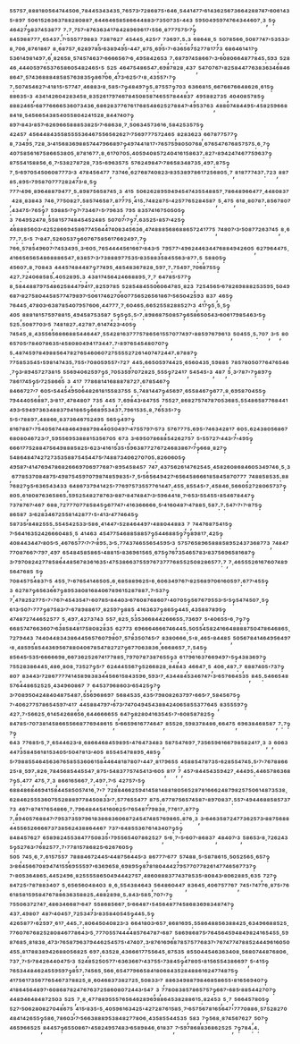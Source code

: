 ⁵⁵⁷⁵⁷·⁸⁸⁸¹⁸⁰⁵⁶⁴⁷⁴⁴⁵⁰⁶·⁷⁸⁴⁴⁵³⁴³⁴³⁵·⁷⁶⁵⁷³′⁷²⁸⁶⁸⁷⁵'⁶⁴⁶·⁵⁴⁴¹⁴⁷⁷′⁶¹⁴³⁶²⁵⁶⁷³⁶⁶⁴²⁸⁸⁷⁴⁷′⁶⁰⁶¹⁴³⁵'⁸⁹⁷,⁵⁰⁶¹⁵²⁶³⁶³⁷⁸⁸²⁸⁰⁸⁸⁷·⁶⁴⁴⁶⁴⁶⁵⁸⁵⁸⁶⁶⁴⁴⁸⁸³′⁷³⁵⁰⁷³⁵'⁴⁴³,⁵⁹⁵⁰⁴⁹⁵⁹⁷⁴⁷⁶⁴³⁴⁴⁶⁰⁷·³,⁵‽⁴⁶⁴²⁷‽⁸³⁷⁴⁵³⁸⁷⁷,⁷:⁷·⁷⁵⁷'⁸⁷⁶³⁶³⁴¹⁷⁸⁴²⁸⁹⁶⁹⁶¹⁷'⁵⁵⁶·⁸⁷⁷⁷⁵⁷⁵′⁷‽⁸⁴⁵⁹⁸⁸⁷⁷⁷·⁶⁵⁴³⁷:⁷′⁵⁵⁵⁷⁷⁹⁸⁸³,⁷³⁸⁷⁶²⁷,⁴⁵⁴⁴⁵·⁴²⁵′⁷,⁷³⁶⁹⁷:⁵:³,⁶⁸⁶⁴⁸·⁵,⁵⁰⁷⁸⁵⁶⁶·⁵⁰⁸⁷⁷⁴⁷'⁵³⁵³³′⁸·⁷⁰⁶·⁸⁷⁶¹⁸⁶⁷,⁸·⁶⁸⁷⁵⁷·⁶²⁸⁹⁷⁸⁵′⁶³⁸⁹⁴⁹⁵'⁴⁴⁷·⁸⁷⁵·⁶⁹⁵'⁷'⁶³⁶⁵⁶⁷⁵²⁷⁷⁸¹⁷⁷³,⁶⁸⁶⁴⁶¹⁴¹⁷‽⁵³⁶¹⁴⁹⁸¹⁴⁹⁷:⁶·⁸²⁶⁵⁸·⁵⁷⁴⁵⁷⁴⁶³⁷′⁶⁶⁶⁶⁵⁶⁷′⁶·⁴⁹⁵⁸⁴²⁶⁵³,⁷:⁶⁸⁷⁹⁷⁴⁵⁸⁶⁶⁷'³′⁶⁰⁸⁰⁶⁶⁴⁸⁷⁷⁸⁴⁵:⁵⁹³,⁵²⁸⁴⁶·⁴⁴⁴⁰⁵⁹⁷⁶⁵³⁷⁶⁵⁸⁶⁰⁵⁴⁸²⁴⁶⁵'⁵,⁵²⁵,⁴⁶⁴⁷⁵⁴⁸⁶⁵⁴⁷:⁶⁹⁸⁷⁸²⁸·⁴³⁷,⁵⁴⁷⁰⁷⁶⁷'⁸²⁵⁸⁴⁴⁷⁷⁶³⁸³⁶³⁴⁶⁸⁴⁶⁸⁶⁴⁷·⁵⁷⁴³⁶⁸⁸⁸⁴⁸⁵⁸⁵⁷⁶³⁸³⁵‽⁸⁶⁷⁰⁶·⁴⁷³′⁶²⁵′⁷'⁸·⁴³⁵⁵⁷'⁷‽⁷:⁵⁰⁷⁴⁵⁴⁶²⁷′⁴¹⁸¹⁵'⁵⁷⁷⁴⁷·⁴⁶⁸⁸³′⁸·⁵⁸⁵'⁷‽⁴⁸⁴⁹⁷‽⁵:⁸⁷⁵⁵⁷‽⁷⁰³,⁶³⁶⁶⁸¹⁵·⁶⁶⁷⁶⁶⁷⁶⁶⁴⁸⁶²⁶·⁶¹⁵‽⁸⁸⁶³⁵'³,⁴³⁴¹⁴²⁶⁰⁴²⁸³⁴⁵⁸·⁸³⁵²⁶¹⁷⁹⁷⁴⁶⁷⁸⁴⁵⁰⁸⁵⁸⁷⁴⁶⁵⁵⁷⁸⁴⁴⁸³⁷,⁴⁹⁵⁸⁸²⁷³⁵,⁴⁰⁴⁰⁸⁵⁷⁸⁵‽⁸⁸⁸²⁴⁶⁵′⁶⁸⁷⁷⁶⁶⁶⁶⁵³⁶⁰⁷³⁴³⁶·⁶⁸⁶²⁸³⁷⁷⁶⁷⁶¹⁷⁶⁸⁵⁴⁸⁶²⁵²⁷⁸⁸⁴⁷′⁴⁹⁵³⁷⁶³,⁴⁸⁸⁰⁷⁴⁸⁴⁴⁹⁵'⁴⁵⁸²⁵⁹⁶⁶⁸⁸⁴¹⁸·⁵⁴⁵⁶⁶⁵⁴³⁸⁵⁴⁰⁵⁵⁸⁰⁴²⁴¹⁵²⁸·⁸⁴⁴⁷⁴⁰⁷‽⁸⁹⁷′⁸⁴³′⁸⁵⁷′⁶²⁶⁹⁶⁶⁵⁸⁸⁸⁵³⁸²⁵′⁷′⁶⁸⁶³⁸·⁷·⁵⁰⁶³⁴⁵⁷³⁶¹⁶·⁵⁸⁴²⁵³⁵⁷⁵‽⁴²⁴⁵⁷,⁴⁵⁶⁴⁴⁸⁴³⁵⁵⁸⁵⁵⁵⁵³⁶⁴⁶⁷⁵⁵⁶⁵⁶²⁶²⁷′⁷⁵⁶⁹⁷⁷⁷⁵⁷²⁴⁶⁵,⁸²⁸³⁶²³,⁶⁶⁷⁸⁷⁷⁵⁷⁷‽⁸·⁷³⁴⁹⁵·⁷²⁸·³′⁴¹⁵⁶⁸³⁶⁹⁸⁸⁵⁷⁴⁴⁷⁹⁶⁶⁸⁹⁷‽⁴⁹⁷⁴⁴¹⁸¹⁷'⁷⁶⁵⁷⁵⁹⁸⁰⁵⁰⁷⁶⁸·⁶⁷⁶⁵⁴⁷⁶⁷⁶⁸⁵⁷⁵⁷⁵:⁶·⁷‽⁴⁰⁷⁵⁸⁵⁶¹⁶⁷⁵⁸⁶⁶⁵³⁸⁰⁵·⁸⁷⁸¹⁶⁷⁷:⁸·⁶¹⁷⁰⁷⁰⁵:⁴⁰⁵⁹⁴⁰⁸⁵⁷²⁴⁰⁴¹⁶¹⁵⁸⁶³⁷:⁸²⁷'⁸⁹⁴²⁴⁷⁴⁶⁷⁷⁵⁹⁶³⁷‽⁸⁷⁵⁵⁴¹⁵⁸⁸⁵⁶·⁶·⁷′⁵³⁸²⁷⁸⁷²⁸·⁷³⁵'⁶⁹⁶³⁵⁷⁵,⁵⁷⁶²⁴⁹⁸⁴⁷′⁷⁸⁶⁵⁸³⁴⁸⁷³⁵·⁴⁹⁷:⁸⁷⁵‽⁷·⁵′⁶⁹⁷⁰⁵⁴⁵⁰⁶⁰⁸⁷⁷⁷³′³,⁴⁷⁸⁴⁵⁶⁴⁷⁷,⁷³⁷⁴⁶·⁶²⁷⁶⁸⁷⁴⁰⁸²³′⁸³⁵³⁸⁹⁷⁸⁶¹⁷²⁵⁶⁸⁰⁵·⁷,⁸¹⁸⁷⁷⁷⁴³⁷:⁷²³,⁸⁸⁷⁸⁵:⁸⁹⁵'⁷⁹⁵⁸⁷⁰⁷⁷⁷²⁸²⁴⁷³′⁸·⁵‽⁷⁷⁷′⁴⁹⁶·⁸⁹⁶⁴⁸⁸⁷⁹⁴⁷⁷·⁵:⁸⁹⁸⁷⁵⁶⁵⁸⁷⁴⁵·³,⁴¹⁵,⁵⁰⁶²⁶²⁸⁹⁵⁹⁴⁹⁴⁵⁴⁷⁴³⁵⁵⁴⁸⁸⁵⁷·⁷⁸⁶⁴⁸⁹⁶⁶⁴⁷⁷·⁴⁴⁸⁰⁸³⁷,⁴²⁸·⁸³⁸⁴³,⁷⁴⁶·⁷⁷⁵⁰⁸²⁷:⁵⁸⁵⁷⁴⁶⁵⁸⁷:⁸⁷⁷⁷⁵·⁴¹⁵:⁷⁴⁸²⁸⁷⁵'⁴²⁵⁷⁷⁶⁵²⁸⁴⁵⁸⁷,⁵·⁴⁷⁵,⁶¹⁸·⁸⁰⁷⁸⁷:⁸⁵⁶⁷⁸⁰⁷:⁴³⁴⁷⁵'⁷⁶⁵‽⁷,⁵⁹⁸⁸⁵′⁷‽⁷′⁷³⁴⁶⁷'⁵′⁷⁹⁶³⁵,⁷⁹⁵,⁸³⁵⁷⁴¹⁶⁷⁵⁰⁵⁰⁵‽³,⁷⁶⁴⁹⁵²⁴⁷⁸·⁵⁵⁸¹⁵⁷⁷⁴⁸⁴⁵⁴⁵²⁴⁸⁵,⁵⁰⁷⁰⁷′⁷‽⁷:⁶³⁵²⁵'⁸⁵⁷′⁴²⁵‽⁴⁶⁸⁸⁸⁵⁶⁰³′⁴²⁵²⁸⁶⁶⁹⁴⁵⁸⁶⁷⁷⁴⁵⁶⁴⁴⁷⁴⁰⁸³⁴⁵⁶³⁶·⁴⁷⁴⁸⁸⁸⁵⁶⁸⁶⁸⁸⁶⁵⁷²⁴¹⁷⁷⁵,⁷⁴⁸⁰⁷′³′⁵⁰⁸⁷⁷²⁶³⁷⁴⁵,⁸·⁶⁷⁷:⁷:⁵'⁵,⁷′⁸⁴⁷:⁵²⁶⁰⁵³⁷‽⁶⁰⁷⁶⁷⁵⁸⁵⁶¹⁷⁶⁶²⁴⁹⁷:⁷‽⁷⁶⁶·⁵⁷⁸⁵⁴⁹⁶⁰⁷′⁷⁴⁵³⁴⁹⁵·³′⁶⁰⁵·⁷⁶⁵⁴⁴⁴⁴⁵⁶¹⁶⁶⁷′⁸⁴³′⁵,⁷⁹⁵⁷⁷'⁴⁹⁶²⁴⁴⁶³⁴⁴⁷⁶⁸⁸⁴⁹⁴²⁶⁰⁵,⁶²⁷⁹⁶⁴⁴⁷⁵·⁴¹⁶⁶⁵⁶⁵⁶⁵⁴⁸⁶⁸⁸⁸⁶⁵⁴⁷·⁸³⁸⁵⁷′³′⁷³⁸⁸⁸⁹⁷⁷⁵³⁵′⁸³⁵⁸⁸³⁵⁸⁴⁵⁵⁶³′⁸⁷⁷:⁵,⁵⁸⁸⁰⁵‽⁴⁵⁶⁰⁷:⁸·⁷⁰⁸⁴³,⁴⁴⁴⁵⁷⁴⁸⁴⁴⁸⁷‽⁷⁷⁴⁹⁵·⁴⁸⁵⁴⁸³⁶⁷⁸²⁸·⁵⁹⁷·⁷:⁷⁵⁴⁹⁷·⁷⁰⁶⁸⁷⁵⁵‽⁴²⁷:⁷²⁴⁰⁶⁸⁵⁸⁵:⁴⁰⁵²⁸⁹⁵:³,⁴³⁸¹⁷⁴⁵⁶⁴²⁴⁶⁶⁸⁸⁹⁵·⁷·⁷,⁶⁴⁷⁸⁵′⁵⁷⁷‽⁸·⁵⁸⁴⁴⁸⁸⁷⁹⁷⁵⁴⁸⁶²⁵⁸⁴⁴⁷⁹⁴¹⁷:⁸²⁵⁹⁷⁸⁵,⁵²⁸⁵⁴⁸⁴⁵⁵⁰⁶⁰⁶⁴⁷⁸⁵·⁸²³,⁷²⁵⁴⁵⁶⁵′⁶⁷⁸²⁶⁹⁸⁸⁸²⁵³⁵⁹⁵·⁵⁰⁴⁹⁶⁸⁷′⁸²⁷⁵⁸⁰⁴⁴⁵⁸⁵⁷⁷⁴⁷⁹⁸⁹⁷′⁵⁰⁶¹⁷⁴⁶²⁷⁰⁶⁰⁷⁷⁵⁶⁵²⁶⁵⁶¹⁸⁶⁷′⁵⁶⁵⁰⁴²⁵⁹³,⁸³⁷,⁴⁶⁵‽⁷⁶⁴⁴⁵·⁴⁷⁸⁰³′⁶³⁸⁷⁸⁵⁴⁰⁷⁹⁵⁷⁶⁰⁶·⁴⁴⁷⁷⁷·⁷·⁶⁰⁴⁶⁵:⁶⁶⁵²⁵⁵⁸²⁸⁸⁵²⁷′³,⁴¹⁷‽⁵·⁵·⁵‽⁴⁰⁵,⁸⁸⁸¹⁸¹⁵⁷⁵⁹⁷⁸⁸¹⁵·⁴⁹⁴⁵⁸⁷⁵³⁵⁸⁷,⁵‽⁵‽⁵:⁵'⁷:⁸⁹⁸⁶⁸⁷⁵⁰⁸⁵⁷‽⁶⁵⁸⁶⁵⁰⁵⁴³′⁶⁰⁶¹⁷⁹⁸⁵⁴⁶³′⁵‽⁵²⁵:⁵⁰⁸⁷⁷⁰³′⁵,⁷⁴⁸¹⁸²⁷:⁴²⁷⁸⁷:⁶¹⁴⁷⁴²³′⁴⁰⁵‽⁷⁴⁵⁴⁵·⁸·⁴³⁵⁵⁶⁵⁶⁸⁶⁶⁸⁸⁵⁴⁴⁶⁴⁴⁷·⁵⁵⁴²⁸¹⁶³⁷⁷⁷⁵⁷⁸⁶⁵⁶¹⁵⁵⁷⁰⁷⁷⁴⁹⁷'⁸⁸⁵⁹⁷⁶⁷⁹⁶¹³,⁵⁰⁴⁵⁵·⁵:⁷⁰⁷,³′⁵,⁸⁰⁶⁵⁷⁰⁵′⁷⁸⁴⁰⁷⁸⁶³⁵′⁴⁵⁸⁰⁸⁰⁴⁹⁴¹⁷³⁴⁴⁷:⁷'⁸⁹⁷⁶⁵⁴⁵⁴⁸⁰⁷⁰⁷‽⁵:⁴⁸⁷⁴⁵⁹⁷⁸⁴⁹⁸⁸⁵⁶⁴⁷⁸²⁷⁶⁵⁴⁶⁰⁶⁰⁷²⁷⁵⁵⁵⁵²⁷²⁶¹⁴⁰⁷⁴⁷²⁴⁴⁷:⁸⁷⁸⁸⁷‽⁷⁷⁵⁸⁵³⁵⁴⁵'⁵⁹⁸¹⁴⁷⁴³⁵:⁷⁵⁵'⁷⁰⁸⁰⁵⁹⁵⁵⁷'⁷²⁷,⁴⁴⁵:⁶⁶⁵⁰⁵⁹⁷⁴⁴²⁵·⁶⁵⁶⁰⁴³⁵·⁵⁹⁸⁸⁵,⁷⁸⁵⁷⁸⁰⁵⁰⁷⁷⁶⁴⁷⁶⁵⁴⁶·⁷‽³′⁸⁹⁴⁵⁷²⁷³⁸¹⁵,⁵⁵⁶⁹⁴⁰⁶²⁵⁹⁷‽⁵·⁷⁰⁵³⁵⁹⁷⁰⁷²⁸²⁵·⁵⁵⁵‽⁷²⁴¹⁷,⁵⁴⁵⁴⁵'³,⁴⁸⁷,⁵·³′⁷⁸⁷'⁷‽⁸⁹⁷‽⁷⁸⁶¹⁷⁴⁵‽⁵′⁷²⁵⁸⁶⁶⁵,³,⁴¹⁷,⁷⁷⁸⁶⁸¹⁴¹⁶⁸⁸⁸⁷⁸⁷²⁷:⁶⁷⁸⁵⁴⁶⁷‽⁸⁴⁶⁶⁷²⁷′⁷,⁶⁰⁵'⁵⁴⁴⁵⁴⁹⁵⁰⁶⁴⁸²⁶¹⁸¹⁵⁵⁸³⁷⁵⁵,⁵:⁷⁴⁸¹⁴⁴⁷‽⁴⁵⁶⁹⁷·⁶⁵⁵⁸⁴⁶⁷‽⁶⁷⁷:⁸·⁶⁹⁵⁸⁷⁰⁴⁵⁵‽⁷⁹⁴⁴⁴⁰⁵⁶⁸⁸⁷:³′⁸¹⁷·⁴⁷⁸⁴⁸⁰⁷,⁷³⁵,⁴⁴⁵,⁷:⁶⁹⁸⁴³′⁸⁴⁷⁵⁵,⁷⁵⁵²⁷·⁸⁶⁸²⁷⁵⁷⁴⁷⁸⁷⁰⁵³⁶⁸⁵:⁵⁵⁴⁸⁶⁵⁸⁷⁷⁶⁸⁴⁴¹⁴⁹³′⁵⁹⁴⁹⁷³⁶³⁴⁸⁸³⁷⁹⁴¹⁸⁶⁵‽⁶⁶⁸⁹⁵³⁴³⁷:⁷⁹⁶¹⁵³⁵:⁸·⁷⁶⁵³⁵'⁷‽⁵′⁵'⁷⁸⁸⁹⁷:⁴⁸⁸⁶⁶·⁸³⁷³⁶⁴⁶⁷⁵²⁴⁹⁵,⁵⁶⁵‽⁴⁹⁷‽⁸¹⁶⁷⁸⁸⁷'⁷⁵⁴⁰⁵⁶⁷⁴⁴⁸⁴⁶⁴⁹⁸⁸⁷⁹⁸⁴⁴⁰⁵⁰⁴⁹⁷′⁴⁷⁵⁵⁷⁹⁷′⁵⁷³,⁵⁷⁶⁷⁷⁷⁵:⁶⁹⁵'⁷⁴⁶³⁴²⁸¹⁷,⁶⁰⁵:⁶²⁴³⁸⁰⁵⁶⁸⁶⁷⁶⁸⁰⁸⁰⁴⁶⁷²³′⁷·⁵⁹⁵⁵⁶⁹⁵³⁸⁸⁸¹⁵³⁵⁶⁷⁰⁵,⁶⁷³,³′⁶⁹⁵⁰⁷⁸⁶⁸⁸⁵⁴²⁶²⁷⁵⁷,⁵'⁵⁵⁷²⁷′⁴⁴³′⁷'⁴⁹⁵‽⁶⁶⁶¹⁷⁷⁵²⁸⁸⁴⁷⁵⁶⁴⁹⁸⁸⁸⁵⁸²⁵'⁶²³′⁴¹⁶¹⁵³⁵'⁵⁹⁶³⁸⁷⁷²⁷⁶⁷²⁴⁶⁸³⁸⁶⁷′⁷‽⁶⁶⁸·⁸²⁷‽⁵⁴⁸⁶⁴⁸⁴⁷⁴²⁷²⁷³⁵³⁵⁸⁸⁷⁵⁴⁵⁴⁴⁷⁵′⁷⁴⁸⁸⁷³⁴⁰⁶²⁷⁰⁷⁰⁵:⁸²⁶⁰⁶⁰⁵‽⁴⁹⁵⁸⁷′⁴¹⁴⁷⁶⁹⁴⁷⁸⁶⁸²⁶⁶⁶⁹⁷⁰⁶⁹⁷⁷⁶⁸⁷'⁸⁹⁵⁴⁵⁸⁴⁵⁷,⁷⁴⁷·⁴³⁷⁵⁶²⁶¹⁴⁷⁶²⁵⁴⁵·⁴⁵⁸²⁶⁰⁸⁶⁸⁴⁶⁰⁵³⁴⁹⁷⁴⁶·⁵·³,⁶⁷⁷⁸⁵³⁷⁰⁸⁴⁸⁷⁵′⁴⁹⁸⁷⁵⁴⁵⁹⁷⁰⁷⁹⁸⁷⁴⁸⁵⁹⁸³⁵'⁷·⁵′⁵⁶⁵⁶⁴⁹⁴²⁷′⁶⁵⁶⁴⁵⁸⁶⁶⁶¹⁸⁵⁸⁴⁵⁸⁷⁰⁷⁷⁷,⁷⁴⁸⁸⁵⁸⁵³⁵:⁸⁸⁷⁶⁸²⁷‽⁵′⁶³⁶⁵⁴³⁴³³,⁶⁴⁸⁶⁷³⁷⁹⁴¹⁴²⁵'⁷⁷⁶⁹⁷⁵⁷³⁵⁵⁷⁷⁶¹⁴⁴⁷:⁴⁵⁵·⁸⁵⁵⁴⁵'⁷·⁴⁵⁸⁴⁶·⁵⁶⁶⁰⁵²⁷²⁸⁰⁶⁵⁷³⁷‽⁸⁰⁵:⁶¹⁸⁰⁸⁷⁶³⁶⁵⁸⁶⁵:⁵⁹⁵²⁵⁴⁸²⁷⁸⁷⁶³′⁸⁸⁷′⁸⁴⁷⁴⁸⁴⁷′³′⁵⁹⁶⁴⁴¹⁸·⁷′⁶⁵³′⁵⁵⁴⁵⁵'⁸⁵⁴⁶⁷⁸⁴⁴⁷‽⁷³⁷⁸⁷⁶⁷′⁴⁶⁷,⁶⁸⁸·⁷²⁷⁷⁷⁰⁷⁷⁸⁵⁸⁴⁵‽⁶⁷⁷⁴⁷'⁴¹⁶³⁶⁶⁶⁶⁶·⁵′⁴¹⁶⁰⁴⁸⁷′⁴⁷⁸⁸⁵·⁵⁸⁷:⁷:⁵⁴⁷′⁷'⁷′⁸⁷⁵‽⁸⁶⁵⁸⁷,³′⁶²⁸³⁴⁶⁷²⁵⁵⁸¹⁴²⁸⁷⁷'⁵'⁴¹³′⁴⁷⁷⁴⁶⁴⁵‽⁵⁸⁷³⁵′⁸⁴⁸²⁵⁵⁵:⁵⁵⁴⁵⁴²⁵³³′⁵⁸⁶·⁴¹⁴⁴⁷'⁵²⁸⁴⁶⁴⁴⁹⁷'⁴⁸⁸⁰⁴⁴⁸⁸³,⁷,⁷⁴⁴⁷⁶⁸⁷⁵⁴¹⁵‽⁷′⁵⁶⁴¹⁶³⁵²⁴²⁶⁶⁶⁰⁴⁸⁵·⁵,⁴¹⁴⁶³,⁴⁵⁴⁷⁷⁵⁴⁶⁸⁸⁵⁸⁸⁵⁷‽⁵⁴⁴⁶⁸⁸⁵‽⁷‽⁸⁹⁸¹⁷·⁴²⁵‽⁴⁰⁸⁴⁴³⁴⁴⁷′⁸⁰⁵′⁵·⁴⁶⁷⁶⁵⁷⁷′⁷′⁷′⁸⁹⁵:³′⁵:⁷⁷⁴³⁷⁴⁶⁵⁵⁶⁵⁴⁵⁹⁵′³,⁵⁷⁵⁷⁶⁵⁸⁹⁶⁵⁸⁸⁸⁵⁸⁹⁵²⁴³⁷³⁶⁸⁷⁷³,⁷⁴⁸⁴⁷⁷⁷⁰⁸⁷⁶⁶⁷′⁷⁹⁷·⁴⁹⁷,⁶⁵⁴⁸⁴⁵⁸⁵⁸⁶⁵'⁴⁸⁸¹⁵'⁸³⁶⁹⁶¹⁵⁶⁵·⁶⁷⁵‽⁷⁶⁷³⁵⁴⁶⁵⁷⁸³′⁸³⁷⁵⁶⁹⁶⁵⁸¹⁶⁸⁷‽³′⁷⁹⁷⁰⁸²⁴²⁷⁷⁸⁵⁸⁶⁴⁴⁸⁵⁶⁷⁸³⁶¹⁶³⁵'⁴⁷⁵³⁸⁶⁶³⁷⁵⁵⁹⁷⁶⁷³⁷⁷⁷⁶⁸⁵⁵²⁵⁰⁸²⁸⁶⁵⁷⁷:⁷,⁷·⁴⁶⁵⁵⁵²⁶¹⁶⁷⁶⁰⁷⁴⁸⁹⁵⁶⁴⁷⁶⁸⁵,⁵‽⁷⁰⁸⁴⁵⁷⁵⁴⁸³⁷′⁵,⁴⁵⁵·⁷'⁶⁷⁶⁵⁴¹⁴⁶⁵⁰⁵:⁶·⁶⁸⁵⁸⁸⁹⁶²⁵'⁶·⁶⁰⁶³⁴⁹⁷⁶⁷′⁸²⁵⁶⁸⁹⁷⁰⁶¹⁶⁰⁵⁹⁷:⁶⁷⁷′⁴⁵⁵‽³,⁶²⁷⁸⁷‽⁶⁵⁶³⁶⁶⁷‽⁸⁹⁵³⁸⁰⁸¹⁶⁸⁴⁰⁶⁷⁸⁹⁶¹⁵²⁸⁷⁸⁸⁷:⁷′⁵³⁷‽⁷·⁴⁷⁸²⁵²⁷⁷⁵'⁷'⁷⁶⁷′⁴⁵⁴³⁵⁴⁷'⁶⁰⁷⁸⁵′⁸⁴⁴⁰³′⁶⁷⁶⁰⁸⁷⁶⁸⁶⁰⁷'⁴⁰⁷⁰⁵‽⁵⁶⁷⁶⁷⁹⁵⁵³′⁵′⁵‽⁵⁴⁷⁴⁵⁰⁷·⁵‽⁶¹³′⁵⁰⁷'⁷⁷⁷‽⁸⁷⁵⁸³′⁷'⁶⁷⁸⁹⁸⁸⁶¹⁷·⁸²⁵⁹⁷‽⁸⁸⁵,⁴¹⁶³⁶³⁷‽⁸⁶⁵‽⁴⁴⁵·⁴³⁵⁸⁸⁷⁸⁹⁵‽⁴⁷⁴⁸⁷²⁷⁴⁴⁶⁵²⁵⁷⁷,⁵·⁴⁹⁷:⁴²⁷³⁷⁴³,⁵⁵⁷·⁸²⁵·⁵³⁵³⁶⁶⁸⁴⁴²⁶⁶⁶⁵⁵:⁷³⁶⁹⁷,⁵'⁴⁰⁶⁵⁵'⁶·⁷‽⁷‽⁶⁶⁸⁵⁷⁴⁷⁶⁶³⁶⁰⁷′⁶³⁸⁵⁸⁴⁸¹⁷⁵⁸⁰⁸²⁸³⁵,⁶²⁷⁷³,⁶⁹⁶⁶⁶⁴⁶⁶⁶⁷⁴⁶⁴⁴⁵:⁵⁰⁵⁵⁴⁵⁸²⁴¹⁶⁶⁴⁸⁸⁸⁸⁷⁵⁰⁴⁷⁸⁶⁴⁶⁸⁶⁵·⁷²⁷⁹⁴⁴³,⁷⁴⁴⁰⁴⁴⁸³⁴³⁸⁶⁴⁴⁵⁶⁵⁷⁶⁰⁷⁹⁸⁰⁷·⁵⁷⁸³⁵⁰⁷⁴⁵′⁷,⁸³⁸⁰⁶⁶⁶·⁵'⁸·⁴⁶⁵'⁸⁴⁴⁸⁵,⁵⁰⁵⁶⁷⁸⁴¹⁴⁶⁴⁹⁵⁶⁴⁹⁷′⁸·⁴⁸⁵⁹⁵⁸⁵⁴⁴³⁶⁹⁵⁶⁷⁸⁸⁰⁴⁰⁶⁷⁸⁵⁴⁷⁸²⁷²⁷‽⁶⁷⁷⁰⁶³⁸³⁶·⁶⁶⁶⁸⁶⁵⁷·⁷:⁵⁴⁵‽⁸⁵⁶⁴⁵′⁵³⁵′⁶⁶⁶⁶⁶⁹⁸·⁶⁶⁷³⁶²⁵²⁶⁷⁴¹⁷⁷⁸⁸⁵·⁷⁹⁷⁰⁷⁸⁷³⁸⁷⁶⁵⁵‽³,⁶¹⁷⁹⁶¹⁶³⁷⁶⁶⁹⁴⁹⁷'⁵‽⁴³⁸³⁶⁹⁷‽⁷⁵⁵²⁸³⁸⁶⁴⁴⁵·⁴⁸⁶·⁸⁰⁸·⁷³⁵²⁷‽⁵′⁷,⁶²⁴⁴⁴⁵⁵⁶⁷‽⁵²⁶⁶⁸²⁸·⁸⁴⁸⁴³,⁴⁶⁶⁴⁷·⁵,⁴⁰⁶·⁴⁸⁷:⁷,⁶⁸⁸⁷⁴⁰⁵'⁷³⁷‽⁸⁰⁷,⁸³⁴⁴³′⁷²⁸⁶⁷⁷⁷⁷⁴¹⁴⁵⁸⁹⁸³⁸³⁴⁴⁵⁶⁶¹⁵⁸⁴³⁵⁹⁶·⁵⁹³′⁷·⁴³⁴⁴⁸⁴⁵³⁴⁶⁷⁴⁷'³′⁶⁵⁷⁶⁶⁴⁵³⁵,⁸⁴⁵:⁵⁴⁶⁶⁵⁴⁸⁵⁷⁶⁴⁴⁸⁶⁵²⁵²⁵·⁴³⁴⁹⁶⁰⁸⁶⁷,⁷,⁶⁴⁵³⁷⁹⁶⁸⁶⁰³′⁶⁵⁴²⁵‽⁷‽³′⁷⁰⁸⁹⁵⁰⁴²⁴⁸⁴⁰⁴⁸⁷⁵⁴⁸⁷:⁵⁵⁶⁹⁶⁸⁶⁹⁷,⁵⁶⁸⁴⁵³⁵·⁴³⁵′⁷⁹⁸⁰⁸²⁶³⁷⁹⁷'⁶⁶⁵′⁷·⁵⁸⁴⁵⁶⁷⁵‽⁷'⁴⁰⁶²⁷⁷⁵⁷⁸⁶⁵⁴⁵⁹⁷′⁴¹⁷,⁴⁴⁵⁸⁸⁴⁷⁹⁷'⁶⁷³′⁷⁴⁷⁰⁴⁹⁴⁵⁴³⁸⁸⁴²⁴⁰⁶⁵⁸⁵⁵³⁷⁷⁶⁴⁵,⁸³⁵⁵⁵⁹⁷‽⁴²⁷:⁷'⁵⁶⁶²⁵·⁶¹⁴⁵⁴²⁶⁸⁶⁵⁶·⁶⁴⁴⁶⁶⁶⁶⁵⁵,⁶⁴⁷‽⁸²⁸⁰⁴¹⁶³⁵⁴⁵'⁷'⁶⁰⁸⁵⁸⁷⁸²⁵‽⁸⁴⁷⁸⁵'⁷⁰⁷³⁸¹⁴⁵⁸⁶⁶⁵⁵⁶⁶⁸⁷⁷⁶⁹⁴⁸⁶¹⁵,⁵′⁶⁶⁵⁹⁶¹⁶⁷⁷⁴⁶⁴⁷,⁸⁵⁵²⁶·⁵⁹⁸³⁷⁸⁴⁸⁶·⁶⁶⁴⁷⁵,⁶⁹⁶³⁸⁴⁶⁸⁵⁸⁷,⁷:⁷‽⁷‽⁶⁴³,⁷⁷⁶⁸⁵′⁵·⁷·⁶⁵⁴⁴⁶²³′⁸·⁶⁸⁶⁶⁴⁶⁸⁴⁵⁹⁸⁹⁵'⁴⁷⁶⁴⁷³⁴⁸³,⁵⁸⁷⁵⁴⁷⁶⁹⁷·⁷³⁵⁶⁵⁹⁶¹⁶⁶⁷⁹⁸⁵⁸²⁴¹⁷·³,³,⁶⁰⁶³⁴⁴⁷³⁵⁸⁴⁵⁶¹⁸¹⁵³⁴⁰⁵′⁵⁰⁴⁷⁸¹³′⁴⁰⁵,⁸⁵⁵⁴⁵⁴⁷⁸⁸⁹⁵·⁴⁸⁵‽⁵′⁷⁹⁸⁸⁵⁵⁴⁶⁴⁵⁶³⁶⁷⁶⁵⁸⁵⁵³⁶⁰⁶¹⁵⁸⁴⁴⁶⁴⁸¹⁸⁷⁸⁰⁷'⁴⁴⁷·⁸¹⁷⁹⁶⁵⁵,⁴⁵⁸⁸⁵⁴⁷⁸⁷³⁵'⁶²⁸⁵⁵⁴⁷⁴⁵:⁵′⁷'⁷⁶⁷⁸⁸⁶⁶²⁵'⁸·⁵⁹⁷:⁸²⁶·⁷⁸⁴⁵⁶⁸⁵⁴⁴⁵⁵⁴⁷·⁸⁷⁵'⁵⁴⁸³⁷⁷⁵⁷⁴⁵⁴¹³′⁶⁰⁵,⁸¹⁷,⁷,⁴⁵⁷′⁸⁴⁴⁵⁴³⁵⁹⁴²⁷·⁴⁴⁴⁹⁵:⁴⁴⁶⁵⁷⁸⁶³⁶⁸⁷‽⁵:⁴⁷⁷,⁴⁷⁵·⁷·³,⁸⁶⁶¹⁶⁵⁶⁶⁷·⁷:⁴⁹⁷:⁷′⁵,⁴²⁷⁵⁷'⁵‽⁶⁸⁸⁴⁸⁶⁸⁴⁶⁹⁴¹⁵⁸⁴⁴⁵⁸⁵⁰⁵⁷⁴¹⁶·⁷'⁷,⁷²⁸⁸⁴⁶⁶²⁵⁹⁴¹⁴⁵⁸¹⁴⁸⁸¹⁸⁰⁵⁶⁵²⁸⁷⁸¹⁶⁶⁶²⁴⁸⁷⁹⁸²⁵⁷⁵⁰⁶¹⁴⁸⁷³⁵³⁸·⁶²⁸⁴⁶²⁵⁵⁵³⁶⁰⁷⁵⁵²⁸⁸⁸⁹⁷⁷⁸⁴⁵⁰⁸³³′⁷:⁵⁷⁷⁶⁵⁵⁴⁷⁷,⁸⁷⁵:⁶⁷⁷⁸⁷⁵⁶⁵⁷⁴⁵⁸⁷'⁸⁹⁷⁰⁸³⁷:⁵⁵⁷′⁴⁹⁴⁴⁶⁸⁸⁵⁸⁵⁷³⁷⁷³,⁴⁶⁷'⁸⁷⁴¹⁷⁶⁵⁴⁸⁶⁶·⁷:⁷⁹⁶⁴⁸⁴⁴⁵⁴¹⁶⁰⁶²⁵′⁷⁶⁵⁴⁸⁷⁷⁹⁸³⁸·⁷⁷⁶¹⁷:⁸⁷⁷‽⁷:⁸⁹⁴⁰⁵⁷⁶⁸⁸⁴⁷′⁷⁹⁵³⁷³⁵⁹⁷⁹⁶¹⁸³⁸⁶⁸³⁶⁰⁶⁸⁷²⁴⁵⁴⁷⁴⁸⁵⁷⁶⁹⁸⁶⁵:⁸⁷⁶·³,³′⁶⁴⁶³⁵⁸⁷²⁴⁷⁷³⁶²⁵⁷³′⁸⁸⁷⁵⁶⁸⁸⁴⁴⁵⁵⁶⁵²⁶⁶⁶⁶⁷³⁷³⁸⁵⁶²⁴³⁸⁸⁶⁴⁴⁶⁷,⁷³⁷'⁶⁴⁸⁵⁵³⁶⁷⁶¹⁴³⁴⁰⁷‽⁵‽⁸⁴⁸⁴⁵⁷⁶²⁷,⁶⁵⁸⁹⁸²⁴⁵⁵³⁸⁴⁷⁷⁵⁰⁸³⁵'⁷⁹⁵⁵⁶⁵⁴⁰⁷⁸⁶²⁵²⁷,⁵′⁶·⁷'⁵′⁶⁰⁷'⁸⁶⁸³⁷,⁴⁸⁴⁰⁷′³,⁵⁸⁶⁵³′⁸·⁷²⁶²⁴³⁵‽⁵²⁷⁶³′⁷⁶⁸²⁵⁷⁷:⁷'⁷⁷⁸¹⁵⁷⁸⁶⁸²⁵′⁶²⁶⁷⁶⁰⁵‽⁵⁰⁵,⁷⁴⁵·⁶·⁷:⁶¹⁵⁷⁵⁵⁷,⁷⁸⁸⁸⁴⁶⁷²⁴⁴⁵′⁴⁴⁸⁷⁵⁶⁴⁴⁵′³,⁸⁶⁷⁷⁷′⁶⁷⁷,⁵⁷⁴⁸⁸·⁵'⁵⁸⁷⁸⁶¹⁵·⁵⁰⁵²⁵⁶⁵·⁶⁵⁷‽³′⁸⁶⁴⁵⁶⁶⁷⁰⁸⁹⁴⁷⁴¹⁵⁵⁶⁹⁵⁵⁵⁹⁷'⁶³⁶⁹⁶⁵⁸·⁶⁹⁸⁹⁵‽⁸⁷⁸¹⁸⁰⁴⁴⁴²⁷⁹⁵⁷⁷⁰⁷⁷⁸²⁶¹⁴⁷⁷⁴⁶⁵⁶⁷⁷³⁷‽⁷'⁸⁰⁵³⁶⁴⁸⁶⁵:⁴⁴⁵²⁴⁹⁶·⁸²⁵⁵⁵⁵⁸⁶⁵⁰⁴⁹⁴⁴⁴²⁷⁵⁷·⁴⁸⁶⁰⁸⁸⁸³⁷⁷⁴³⁷⁸⁵³⁵'⁸⁰⁸⁴³′⁸⁰⁶²⁸⁸⁵·⁶³⁵,⁷²⁷‽⁸⁴⁷²⁵'⁷⁸⁷⁸⁸³⁴⁰⁷,⁵·⁶⁵⁶⁵⁶⁰⁴⁸⁴⁰³,⁸·⁶·⁵⁵⁴³⁸⁴⁶⁴³,⁵⁶⁴⁸⁶⁰⁴⁴⁷,⁸³⁶⁴⁵·⁴⁰⁶⁷⁵⁷⁷⁶⁷,⁷⁴⁵'⁷⁴⁷⁷⁶·⁸⁷⁵'⁷⁶⁶¹⁸⁵⁸¹⁵⁹⁵⁸⁴⁷⁶⁷⁸⁸⁶³⁶³⁵⁸⁸²⁵:⁴⁸⁸²⁸⁹⁸·⁵:⁸⁴³′⁵⁸⁵·⁷⁰⁷'⁷‽⁷⁵⁵⁰⁶³⁷²⁷⁴⁷·⁴⁸⁶³⁴⁶⁶⁸⁷′⁶⁴⁷,⁵⁵⁸⁶⁸⁵⁶⁶⁷·⁵′⁶⁶⁴⁸⁷'⁵⁴⁵⁶⁴⁸⁷⁷⁴⁵⁸⁶⁸³⁶⁹⁸³⁴⁸⁷⁴⁷‽⁴³⁷:⁴⁹⁸⁰⁷,⁴⁸⁷′⁴⁰⁴⁵⁷·⁷²⁵³⁴⁷³′⁸³⁵⁸⁴⁰⁵⁴⁵‽⁴⁴⁵:⁵‽⁴²⁶⁵⁸⁷⁷'⁶²⁵⁹⁷·⁶¹⁷·⁴⁴⁵:⁷:⁸⁰⁶⁴⁵⁰⁴⁰⁸²³′³,⁶⁶⁴¹⁸⁰³′⁶⁵⁷·⁸⁶⁸¹⁶⁹⁵:⁵⁵⁸⁶⁴⁸⁸⁵⁶³⁸⁸⁴²⁵·⁶³⁴⁹⁶⁶⁸⁸⁵²⁵·⁷⁷⁶⁰⁷⁶⁷⁶⁸²⁵²⁸⁰⁸⁴⁶⁷⁷⁸⁶⁴³′⁵·⁷⁷⁷⁰⁵⁵⁷⁴⁴⁴⁴⁸⁵⁷⁶⁴⁷⁸⁷'⁶⁸⁷,⁵⁸⁶⁹⁸⁶⁸⁷⁵′⁷⁶⁴⁵⁶⁴⁵⁹⁴⁸⁴⁹⁸²⁴¹⁶⁵⁴⁵⁵·⁵⁹⁸⁷⁶⁸⁵·⁸¹⁸³⁸·⁴⁷³′⁷⁶⁵⁸⁷⁹⁶³⁷⁹⁴⁴⁶²⁵⁴⁵⁷⁵'⁴⁷⁴⁰⁷:³′⁸⁷⁶¹⁶⁹⁶⁸⁷⁸⁵⁷⁵⁷⁷⁶⁸³⁷'⁷⁶⁷⁴⁷⁷⁴⁷⁸⁸⁵²⁴⁴⁴⁹⁶¹⁶⁰⁵⁰⁴⁵⁵:⁸¹⁷⁸⁸³⁸⁹⁴²⁶⁸⁸⁰⁵⁶⁸²⁵,⁶⁹⁷:⁶³⁵²⁸·⁴³⁶⁶⁶¹⁷⁷⁵⁵⁶⁴⁵·⁸⁷⁵³⁵,⁸⁵⁵⁰⁴⁴⁵⁴⁶³⁶³⁴⁰⁸·⁵⁶⁸⁰⁷⁴⁴⁸⁷⁶⁸⁰⁶·⁷³⁷·⁷'⁵′⁷⁸⁴²⁶⁴⁴⁰⁴⁷⁵′³,⁵²⁴⁸⁵²⁵⁰⁵⁷⁷'⁶³⁶³⁶⁶⁷′⁴³⁷⁵⁵'⁷³⁸⁴⁵‽⁴⁷⁸⁰⁵'⁸¹⁵⁶⁵⁵⁴³⁸⁶⁶⁹⁷,⁵'⁴¹⁵‽⁷⁶⁵³⁴⁴⁸⁴⁶²⁴⁵⁵⁹⁵⁹⁷‽⁸⁵⁷:⁷⁴⁵⁶⁵·⁵⁶⁶·⁶⁵⁴⁷⁷⁹⁶⁶⁵⁸⁴¹⁸⁰⁶⁸⁴³⁵²⁸⁴⁸⁸⁶¹⁶²⁴⁷⁷⁴⁸⁷⁵‽⁴¹⁷⁵⁶¹⁷³⁵⁶⁷⁷⁶⁵⁴⁶⁷³⁷⁸⁸²⁵·⁸·⁶⁰⁴⁶⁸³⁷³⁸²⁷²⁵·⁵⁰⁸³³′⁷,⁸⁸⁶³⁴⁹⁸⁸⁷⁹⁸⁴⁶⁸⁵⁸⁶⁵⁵'⁸¹⁶⁵⁶⁹⁴⁰⁷‽⁴¹⁸⁶⁴⁵⁶⁴⁸⁹⁷'⁶⁰⁸⁶⁸⁷⁸²⁴⁷⁶⁷⁶³⁷²⁵⁸⁶⁰⁸⁰⁷²⁴⁴³′⁵⁴⁷,³,⁷⁷⁸⁰⁸³⁸⁵⁷⁸⁶⁵⁷⁵⁷‽⁶⁶⁷'⁶⁸⁵′⁸⁸⁵⁴⁴²⁷⁰⁷‽⁴⁴⁸⁹⁴⁶⁴⁸⁴⁸⁷²⁵⁰³,⁵²⁵,⁷·⁸·⁴⁷⁷⁸⁸⁹⁵⁵⁵⁷⁶⁵⁶⁴⁶²⁸⁹⁶⁹⁸⁸⁶⁴⁵³⁸²⁸⁸⁶¹⁵:⁸²⁴⁵³,⁵·⁷,⁵⁶⁶⁴⁵⁷⁸⁰⁵‽⁵²⁷′⁵⁰⁶²⁸⁰⁸²⁷⁰⁴⁸⁶⁷⁵,⁴¹⁵′⁸³⁵'⁵·⁴⁰⁵⁹⁶¹⁶³⁴²⁵'⁴²⁷²⁸⁷⁶¹⁵⁸⁵·⁷′⁶⁵⁷⁵⁶⁷⁸¹⁶⁵⁶⁴⁷'⁷⁷⁷⁰⁸⁸⁶·⁵⁷⁵²⁸²⁷⁰⁴⁸⁴¹⁴²⁶⁵⁵‽⁵⁸⁶·⁷⁸⁶⁰³′⁷′⁵⁶⁶³⁸⁸⁸⁹⁵³⁸⁴⁸²⁷⁷⁸⁰⁶·⁴³⁵⁸⁵⁵⁴⁴⁵³⁵,⁵⁸³,⁷‽⁵⁶⁸·⁸⁷⁴⁵⁶⁷⁶²⁷,⁵⁰⁷‽⁴⁶⁵⁹⁶⁶⁵²⁵,⁸⁴⁴⁵⁷‽⁶⁵⁵⁰⁸⁶⁷'⁴⁵⁸²⁴⁹⁵⁷⁴⁸³′⁶⁵⁸⁹⁸⁴⁶·⁶¹⁸³⁷,⁷′⁵⁹⁷⁸⁶⁸⁸³⁶⁸⁶²⁵²⁵,⁷‽⁷⁸⁴:⁴:

